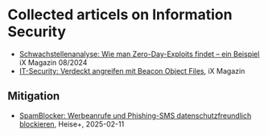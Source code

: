 # Collected articels on Information Security

- [Schwachstellenanalyse: Wie man Zero-Day-Exploits findet – ein Beispiel](https://www.heise.de/hintergrund/Schwachstellenanalyse-Wie-man-Zero-Day-Exploits-findet-ein-Beispiel-9985671.html) iX Magazin 08/2024
- [IT-Security: Verdeckt angreifen mit Beacon Object Files](https://www.heise.de/hintergrund/IT-Security-Verdeckt-angreifen-mit-Beacon-Object-Files-10277655.html), iX Magazin 

## Mitigation
- [SpamBlocker: Werbeanrufe und Phishing-SMS datenschutzfreundlich blockieren](https://www.heise.de/ratgeber/SpamBlocker-Werbeanrufe-und-Phishing-SMS-datenschutzfreundlich-blockieren-10269435.html), Heise+, 2025-02-11
